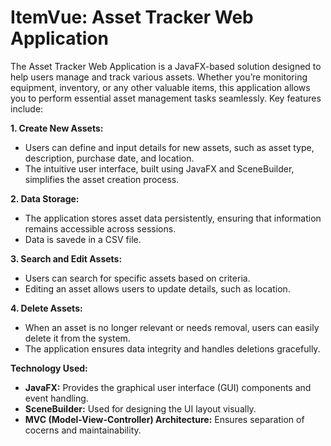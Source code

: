 # ItemVue: Asset Tracker Web Application 

The Asset Tracker Web Application is a JavaFX-based solution designed to help users manage and track various assets. Whether 
you’re monitoring equipment, inventory, or any other valuable items, this application allows you to perform essential asset 
management tasks seamlessly. Key features include:

**1. Create New Assets:**

* Users can define and input details for new assets, such as asset type, description, purchase date, and location.
* The intuitive user interface, built using JavaFX and SceneBuilder, simplifies the asset creation process.
  
**2. Data Storage:**

* The application stores asset data persistently, ensuring that information remains accessible across sessions.
* Data is savede in a CSV file.

**3. Search and Edit Assets:**
* Users can search for specific assets based on criteria.
* Editing an asset allows users to update details, such as location.

**4. Delete Assets:**
* When an asset is no longer relevant or needs removal, users can easily delete it from the system.
* The application ensures data integrity and handles deletions gracefully.

**Technology Used:**
* **JavaFX:** Provides the graphical user interface (GUI) components and event handling.
* **SceneBuilder:** Used for designing the UI layout visually.
* **MVC (Model-View-Controller) Architecture:** Ensures separation of cocerns and maintainability. 
